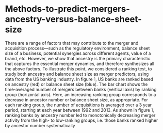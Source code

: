 # Methods-to-predict-mergers-ancestry-versus-balance-sheet-size
There are a range of factors that may contribute to the merger and acquisition process—such as the regulatory environment, balance sheet size of a business, potential synergies across different agents, value of a brand, etc. However, we show that ancestry is the primary characteristic that captures the essential merger dynamics, and therefore synthesizes all the above factors. To illustrate this point, we considered a ranking test, to study both ancestry and balance sheet size as merger predictors, using data from the US banking industry.  In figure 1, US banks are ranked based on ancestry (red) or balance sheet size (blue). The bar chart shows the time-averaged number of mergers between banks (vertical axis) by ranking group (horizontal axis). Here, an increasing ranking group corresponds to a decrease in ancestor number or balance sheet size, as appropriate. For each ranking group, the number of acquisitions is averaged over a 3 year period, starting at each year between 1992 and 2013. As shown in figure 1, ranking banks by ancestry number led to monotonically decreasing merger activity from the high- to low-ranking groups, i.e. those banks ranked higher by ancestor number systematically 
